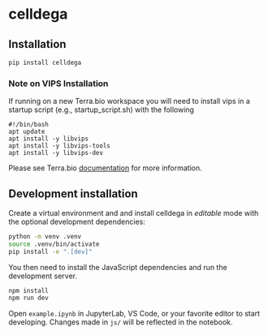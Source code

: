 # celldega

## Installation

```sh
pip install celldega
```

### Note on VIPS Installation
If running on a new Terra.bio workspace you will need to install vips in a startup script (e.g., startup_script.sh) with the following

```
#!/bin/bash
apt update
apt install -y libvips
apt install -y libvips-tools
apt install -y libvips-dev
```

Please see Terra.bio [documentation](https://support.terra.bio/hc/en-us/articles/360058193872-Preconfigure-a-Cloud-Environment-with-a-startup-script) for more information.

## Development installation

Create a virtual environment and and install celldega in *editable* mode with the
optional development dependencies:

```sh
python -m venv .venv
source .venv/bin/activate
pip install -e ".[dev]"
```

You then need to install the JavaScript dependencies and run the development server.

```sh
npm install
npm run dev
```

Open `example.ipynb` in JupyterLab, VS Code, or your favorite editor
to start developing. Changes made in `js/` will be reflected
in the notebook.

